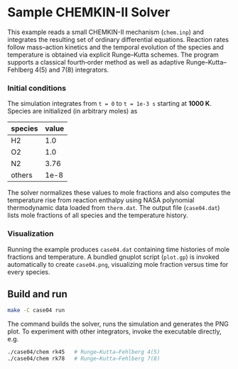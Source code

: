 # Sample CHEMKIN-II Solver

This example reads a small CHEMKIN-II mechanism (`chem.inp`) and integrates the
resulting set of ordinary differential equations.  Reaction rates follow
mass–action kinetics and the temporal evolution of the species and temperature
is obtained via explicit Runge–Kutta schemes.  The program supports a classical
fourth‑order method as well as adaptive Runge–Kutta–Fehlberg 4(5) and 7(8)
integrators.

### Initial conditions

The simulation integrates from `t = 0` to `t = 1e-3 s` starting at **1000 K**.
Species are initialized (in arbitrary moles) as

| species | value |
|---------|-------|
| H2      | 1.0   |
| O2      | 1.0   |
| N2      | 3.76  |
| others  | 1e-8  |

The solver normalizes these values to mole fractions and also computes the
temperature rise from reaction enthalpy using NASA polynomial thermodynamic
data loaded from `therm.dat`.  The output file (`case04.dat`) lists mole
fractions of all species and the temperature history.

### Visualization

Running the example produces `case04.dat` containing time histories of mole
fractions and temperature.  A bundled gnuplot script (`plot.gp`) is invoked
automatically to create `case04.png`, visualizing mole fraction versus time for
every species.

## Build and run

```bash
make -C case04 run
```

The command builds the solver, runs the simulation and generates the PNG plot.
To experiment with other integrators, invoke the executable directly, e.g.

```bash
./case04/chem rk45   # Runge–Kutta–Fehlberg 4(5)
./case04/chem rk78   # Runge–Kutta–Fehlberg 7(8)
```
